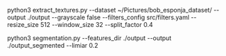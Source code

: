 python3 extract_textures.py --dataset ~/Pictures/bob_esponja_dataset/ --output ./output --grayscale false --filters_config src/filters.yaml --resize_size 512 --window_size 32 --split_factor 0.4

python3 segmentation.py --features_dir ./output --output ./output_segmented --limiar 0.2
